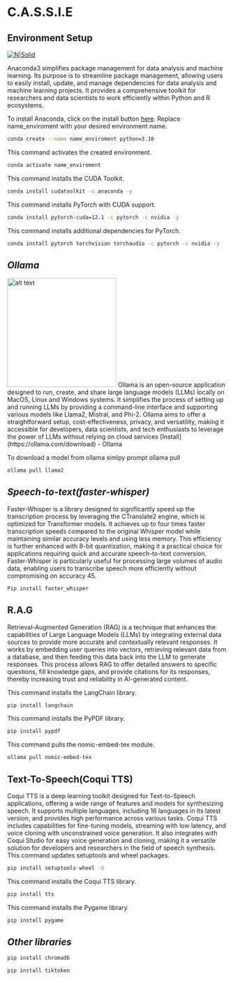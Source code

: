 # C.A.S.S.I.E 
## Environment Setup

[![N|Solid](https://fgnt.github.io/python_crashkurs_doc/_images/logo-dark.png)](https://nodesource.com/products/nsolid)

Anaconda3 simplifies package management for data analysis and machine learning. Its purpose is to streamline package management, allowing users to easily install, update, and manage dependencies for data analysis and machine learning projects. It provides a comprehensive toolkit for researchers and data scientists to work efficiently within Python and R ecosystems.

To install Anaconda, click on the install button [here](https://www.anaconda.com/download).
Replace name_enviroment with your desired environment name.
```sh
conda create --name name_enviroment python=3.10
```
This command activates the created environment.
```sh
conda activate name_enviroment
```
This command installs the CUDA Toolkit.
```sh
conda install cudatoolkit -c anaconda -y
```
This command installs PyTorch with CUDA support.
```sh
conda install pytorch-cuda=12.1 -c pytorch -c nvidia -y
```
This command installs additional dependencies for PyTorch.
```sh
conda install pytorch torchvision torchaudio -c pytorch -c nvidia -y
```



## _Ollama_
<img src="https://bookface-images.s3.amazonaws.com/logos/ee60f430e8cb6ae769306860a9c03b2672e0eaf2.png" alt="alt text" width="250">
Ollama is an open-source application designed to run, create, and share large language models (LLMs) locally on MacOS, Linux and Windows systems. It simplifies the process of setting up and running LLMs by providing a command-line interface and supporting various models like Llama2, Mistral, and Phi-2. Ollama aims to offer a straightforward setup, cost-effectiveness, privacy, and versatility, making it accessible for developers, data scientists, and tech enthusiasts to leverage the power of LLMs without relying on cloud services 
[Install](https://ollama.com/download) - Ollama

To download a model from ollama simlpy prompt ollama pull
```sh
ollama pull llama2
```

## _Speech-to-text(faster-whisper)_
Faster-Whisper is a library designed to significantly speed up the transcription process by leveraging the CTranslate2 engine, which is optimized for Transformer models. It achieves up to four times faster transcription speeds compared to the original Whisper model while maintaining similar accuracy levels and using less memory. This efficiency is further enhanced with 8-bit quantization, making it a practical choice for applications requiring quick and accurate speech-to-text conversion. Faster-Whisper is particularly useful for processing large volumes of audio data, enabling users to transcribe speech more efficiently without compromising on accuracy 45.
```sh
Pip install faster_whisper
```
## R.A.G

Retrieval-Augmented Generation (RAG) is a technique that enhances the capabilities of Large Language Models (LLMs) by integrating external data sources to provide more accurate and contextually relevant responses. It works by embedding user queries into vectors, retrieving relevant data from a database, and then feeding this data back into the LLM to generate responses. This process allows RAG to offer detailed answers to specific questions, fill knowledge gaps, and provide citations for its responses, thereby increasing trust and reliability in AI-generated content.

This command installs the LangChain library.
```sh
pip install langchain
```
This command installs the PyPDF library.
```sh
pip install pypdf
```
This command pulls the nomic-embed-tex module.
```sh
ollama pull nomic-embed-tex
```
## Text-To-Speech(Coqui TTS)

Coqui TTS is a deep learning toolkit designed for Text-to-Speech applications, offering a wide range of features and models for synthesizing speech. It supports multiple languages, including 16 languages in its latest version, and provides high performance across various tasks. Coqui TTS includes capabilities for fine-tuning models, streaming with low latency, and voice cloning with unconstrained voice generation. It also integrates with Coqui Studio for easy voice generation and cloning, making it a versatile solution for developers and researchers in the field of speech synthesis.
This command updates setuptools and wheel packages.
```sh
pip install setuptools wheel -U
```
This command installs the Coqui TTS library.
```sh
pip install tts
```
This command installs the Pygame library.
```sh
pip install pygame
```


## _Other libraries_
```sh
pip install chromadb
```
```sh
pip install tiktoken
```
